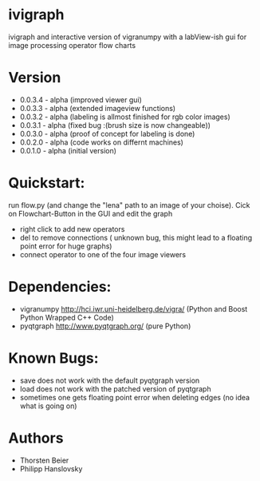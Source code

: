 ivigraph
========

ivigraph and interactive version of vigranumpy with a labView-ish gui for image processing operator  flow charts

Version
=============

- 0.0.3.4 - alpha  (improved viewer gui)
- 0.0.3.3 - alpha  (extended imageview functions)
- 0.0.3.2 - alpha  (labeling is allmost finished for rgb color images)
- 0.0.3.1 - alpha  (fixed bug :(brush size is now changeable))
- 0.0.3.0 - alpha  (proof of concept for labeling is done)
- 0.0.2.0 - alpha  (code works on differnt machines)
- 0.0.1.0 - alpha  (initial version)


Quickstart:
============
run flow.py (and change the "lena" path to an image of your choise).
Cick on Flowchart-Button in the GUI and edit the graph 

- right click to add new operators 
- del to remove connections ( unknown bug, this might lead to a floating point error for huge graphs)
- connect operator to one of the four image viewers


Dependencies:
=============
- vigranumpy   http://hci.iwr.uni-heidelberg.de/vigra/  (Python and Boost Python Wrapped C++ Code)
- pyqtgraph   http://www.pyqtgraph.org/   (pure Python)

Known Bugs:
=============

- save does not work with the default pyqtgraph version
- load does not work with the patched version of pyqtgraph
- sometimes one gets floating point error when deleting edges (no idea what is going on)

Authors
=============
- Thorsten Beier
- Philipp Hanslovsky